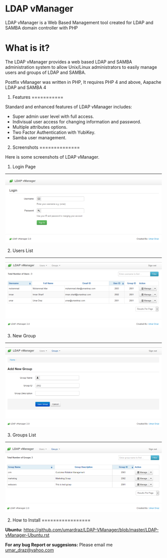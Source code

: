 LDAP vManager
================

LDAP vManager is a Web Based Management tool created for LDAP and SAMBA domain controller with PHP

What is it?
============

The LDAP vManager provides a web based LDAP and SAMBA administration system to allow Unix/Linux administrators to easily manage users and groups of LDAP and SAMBA.

Postfix vManager was written in PHP, It requires PHP 4 and above, Aapache LDAP and SAMBA 4

1. Features
===========

Standard and enhanced features of LDAP vManager includes:

* Super admin user level with full access.
* Indivisual user access for changing information and password.
* Multiple attributes options.
* Two Factor Authentication with YubiKey.
* Samba user management.

2. Screenshots
==============

Here is some screenshots of LDAP vManager.

1. Login Page
--------------
![Alt text](login.png "Login Page")

2. Users List
--------------
![Alt text](ldap-vmanager-1.png "Users List")

3. New Group
-------------
![Alt text](ldap-vmanager-2.png "New Group")

3. Groups List
-------------
![Alt text](ldap-vmanager-3.png "Groups List")

2. How to Install
=================

**Ubuntu:**  https://github.com/umardraz/LDAP-VManager/blob/master/LDAP-vManager-Ubuntu.rst

**For any bug Report or suggesions:** Please email me umar_draz@yahoo.com

